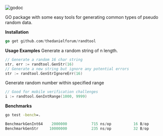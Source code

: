 ![godoc](https://travis-ci.org/thedanielforum/randtool.svg?branch=master)

GO package with some easy tools for generating common types of pseudo
random data.

**Installation**
```go
go get github.com/thedanielforum/randtool
```

**Usage Examples**
Generate a random string of n length.
```go
// Generate a random 16 char string
str, err := randtool.GenStr(16)
// Generate a new string but ignore any potential errors
str := randtool.GenStrIgnoreErr(16)
```

Generate random number within specified range
```go
// Good for mobile verification challenges
i := randtool.GenIntRange(1000, 9999)
```


**Benchmarks**
```cmd
go test -bench=.
```
```go
BenchmarkGenInt64	 2000000	       715 ns/op	      16 B/op	       2 allocs/op
BenchmarkGenStr  	10000000	       235 ns/op	      32 B/op	       2 allocs/op
```
